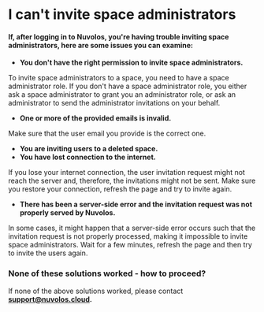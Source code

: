 # I can't invite space administrators

#### If, after logging in to Nuvolos, you're having trouble inviting space administrators, here are some issues you can examine:

* **You don't have the right permission to invite space administrators.**

To invite space administrators to a space, you need to have a space administrator role. If you don't have a space administrator role, you either ask a space administrator to grant you an administrator role, or ask an administrator to send the administrator invitations on your behalf.

* **One or more of the provided emails is invalid.**

Make sure that the user email you provide is the correct one.

* **You are inviting users to a deleted space.** 
* **You have lost connection to the internet.**

If you lose your internet connection, the user invitation request might not reach the server and, therefore,  the invitations might not be sent. Make sure you restore your connection,  refresh the page and try to invite again.

* **There has been a server-side error and the invitation request was not properly served by Nuvolos.**

In some cases, it might happen that a server-side error occurs such that the invitation request is not properly processed, making it impossible to invite space administrators. Wait for a few minutes, refresh the page and then try to invite the users again.  


### None of these solutions worked - how to proceed?

If none of the above solutions worked, please contact [**support@nuvolos.cloud**](mailto:support@nuvolos.cloud)**.**

